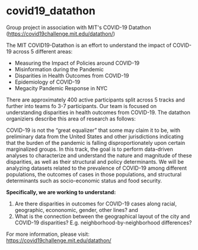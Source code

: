 # covid19_datathon
Group project in association with MIT's COVID-19 Datathon (https://covid19challenge.mit.edu/datathon/) 

The MIT COVID19-Datathon is an effort to understand the impact of COVID-19 across 5 different areas: 

* Measuring the Impact of Policies around COVID-19
* Misinformation during the Pandemic
* Disparities in Health Outcomes from COVID-19
* Epidemiology of COVID-19
* Megacity Pandemic Response in NYC 

There are approximately 400 active participants split across 5 tracks and further into teams fo 3-7 participants. Our team is focused on understanding disparities in health outcomes from COVID-19. The datathon organiziers describe this area of research as follows: 

COVID-19 is not the “great equalizer” that some may claim it to be, with preliminary data from the United States and other jurisdictions indicating that the burden of the pandemic is falling disproportionately upon certain marginalized groups. In this track, the goal is to perform data-driven analyses to characterize and understand the nature and magnitude of these disparities, as well as their structural and policy determinants. We will be analyzing datasets related to the prevalence of COVID-19 among different populations, the outcomes of cases in those populations, and structural determinants such as socio-economic status and food security.

**Specifically, we are working to understand:**

1. Are there disparities in outcomes for COVID-19 cases along racial, geographic, econonomic, gender, other lines?
and 
2. What is the connection between the geographical layout of the city and COVID-19 disparities? E.g. neighborhood-by-neighborhood differences? 

For more information, please visit: 
https://covid19challenge.mit.edu/datathon/
